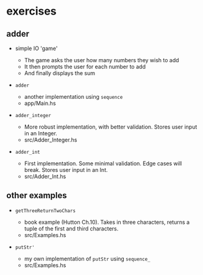 # exercises

## adder
- simple IO 'game'
    - The game asks the user how many numbers they wish to add
    - It then prompts the user for each number to add
    - And finally displays the sum

- `adder`
    - another implementation using `sequence`
    - app/Main.hs

- `adder_integer`
    - More robust implementation, with better validation. Stores user input in an Integer.
    - src/Adder_Integer.hs

- `adder_int`
    - First implementation. Some minimal validation. Edge cases will break. Stores user input in an Int.
    - src/Adder_Int.hs

## other examples

- `getThreeReturnTwoChars`
    - book example (Hutton Ch.10). Takes in three characters, returns a tuple of the first and third characters.
    - src/Examples.hs

- `putStr'`
    - my own implementation of `putStr` using `sequence_`
    - src/Examples.hs
